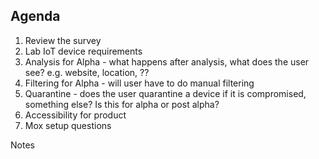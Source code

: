 ## **Agenda**
1. Review the survey
2. Lab IoT device requirements
3. Analysis for Alpha - what happens after analysis, what does the user see? e.g. website, location, ??
4. Filtering for Alpha - will user have to do manual filtering
5. Quarantine - does the user quarantine a device if it is compromised, something else? Is this for alpha or post alpha?
6. Accessibility for product
7. Mox setup questions

Notes
